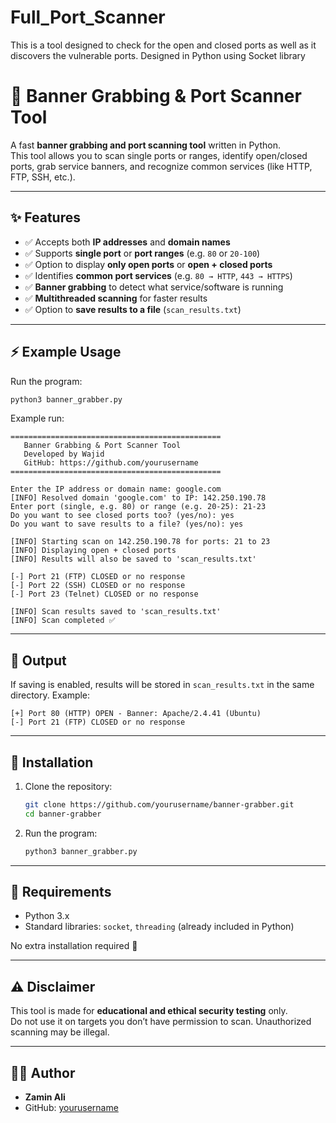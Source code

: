 # Full_Port_Scanner
This is a tool designed to check for the open and closed ports as well as it discovers the vulnerable ports. Designed in Python using Socket library
# 🔎 Banner Grabbing & Port Scanner Tool

A fast **banner grabbing and port scanning tool** written in Python.  
This tool allows you to scan single ports or ranges, identify open/closed ports, grab service banners, and recognize common services (like HTTP, FTP, SSH, etc.).  

---

## ✨ Features
- ✅ Accepts both **IP addresses** and **domain names**
- ✅ Supports **single port** or **port ranges** (e.g. `80` or `20-100`)
- ✅ Option to display **only open ports** or **open + closed ports**
- ✅ Identifies **common port services** (e.g. `80 → HTTP`, `443 → HTTPS`)
- ✅ **Banner grabbing** to detect what service/software is running
- ✅ **Multithreaded scanning** for faster results
- ✅ Option to **save results to a file** (`scan_results.txt`)

---

## ⚡ Example Usage
Run the program:
```bash
python3 banner_grabber.py
```

Example run:
```
===============================================
   Banner Grabbing & Port Scanner Tool
   Developed by Wajid
   GitHub: https://github.com/yourusername
===============================================

Enter the IP address or domain name: google.com
[INFO] Resolved domain 'google.com' to IP: 142.250.190.78
Enter port (single, e.g. 80) or range (e.g. 20-25): 21-23
Do you want to see closed ports too? (yes/no): yes
Do you want to save results to a file? (yes/no): yes

[INFO] Starting scan on 142.250.190.78 for ports: 21 to 23
[INFO] Displaying open + closed ports
[INFO] Results will also be saved to 'scan_results.txt'

[-] Port 21 (FTP) CLOSED or no response
[-] Port 22 (SSH) CLOSED or no response
[-] Port 23 (Telnet) CLOSED or no response

[INFO] Scan results saved to 'scan_results.txt'
[INFO] Scan completed ✅
```

---

## 📂 Output
If saving is enabled, results will be stored in `scan_results.txt` in the same directory. Example:

```
[+] Port 80 (HTTP) OPEN - Banner: Apache/2.4.41 (Ubuntu)
[-] Port 21 (FTP) CLOSED or no response
```

---

## 🔧 Installation
1. Clone the repository:
   ```bash
   git clone https://github.com/yourusername/banner-grabber.git
   cd banner-grabber
   ```

2. Run the program:
   ```bash
   python3 banner_grabber.py
   ```

---

## 📖 Requirements
- Python 3.x  
- Standard libraries: `socket`, `threading` (already included in Python)  

No extra installation required 🎉

---

## ⚠️ Disclaimer
This tool is made for **educational and ethical security testing** only.  
Do not use it on targets you don’t have permission to scan. Unauthorized scanning may be illegal.

---

## 👨‍💻 Author
- **Zamin Ali**  
- GitHub: [yourusername](https://github.com/yourusername)
